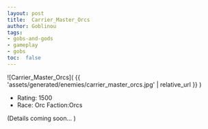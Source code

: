 ```yaml
---
layout: post
title:  Carrier_Master_Orcs
author: Goblinou
tags:
- gobs-and-gods
- gameplay
- gobs
toc:  false
---
```


![Carrier_Master_Orcs]( {{ 'assets/generated/enemies/carrier_master_orcs.jpg' | relative_url }} )
- Rating: 1500
- Race: Orc  Faction:Orcs

(Details coming soon... )